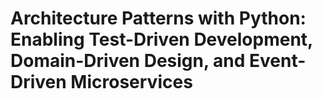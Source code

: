 # Architecture Patterns with Python: Enabling Test-Driven Development, Domain-Driven Design, and Event-Driven Microservices
